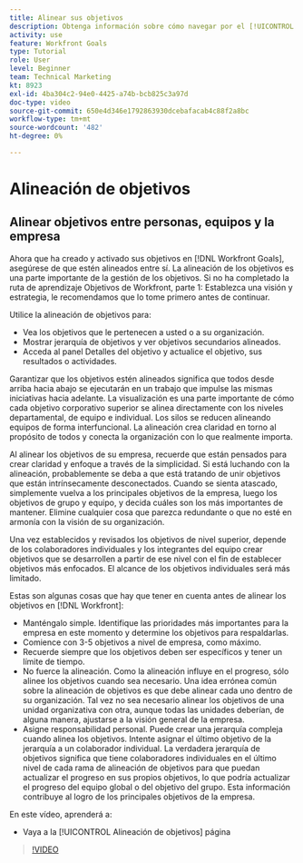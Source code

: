 ```yaml
---
title: Alinear sus objetivos
description: Obtenga información sobre cómo navegar por el [!UICONTROL Alineación de objetivos] en [!DNL Objetivos].
activity: use
feature: Workfront Goals
type: Tutorial
role: User
level: Beginner
team: Technical Marketing
kt: 8923
exl-id: 4ba304c2-94e0-4425-a74b-bcb825c3a97d
doc-type: video
source-git-commit: 650e4d346e1792863930dcebafacab4c88f2a8bc
workflow-type: tm+mt
source-wordcount: '482'
ht-degree: 0%

---
```


# Alineación de objetivos

## Alinear objetivos entre personas, equipos y la empresa

Ahora que ha creado y activado sus objetivos en [!DNL Workfront Goals], asegúrese de que estén alineados entre sí. La alineación de los objetivos es una parte importante de la gestión de los objetivos. Si no ha completado la ruta de aprendizaje Objetivos de Workfront, parte 1: Establezca una visión y estrategia, le recomendamos que lo tome primero antes de continuar.

<!--Insert link to LP 1, above -->

Utilice la alineación de objetivos para:

* Vea los objetivos que le pertenecen a usted o a su organización.
* Mostrar jerarquía de objetivos y ver objetivos secundarios alineados.
* Acceda al panel Detalles del objetivo y actualice el objetivo, sus resultados o actividades.

Garantizar que los objetivos estén alineados significa que todos desde arriba hacia abajo se ejecutarán en un trabajo que impulse las mismas iniciativas hacia adelante. La visualización es una parte importante de cómo cada objetivo corporativo superior se alinea directamente con los niveles departamental, de equipo e individual. Los silos se reducen alineando equipos de forma interfuncional. La alineación crea claridad en torno al propósito de todos y conecta la organización con lo que realmente importa.

Al alinear los objetivos de su empresa, recuerde que están pensados para crear claridad y enfoque a través de la simplicidad. Si está luchando con la alineación, probablemente se deba a que está tratando de unir objetivos que están intrínsecamente desconectados. Cuando se sienta atascado, simplemente vuelva a los principales objetivos de la empresa, luego los objetivos de grupo y equipo, y decida cuáles son los más importantes de mantener. Elimine cualquier cosa que parezca redundante o que no esté en armonía con la visión de su organización.

Una vez establecidos y revisados los objetivos de nivel superior, depende de los colaboradores individuales y los integrantes del equipo crear objetivos que se desarrollen a partir de ese nivel con el fin de establecer objetivos más enfocados. El alcance de los objetivos individuales será más limitado.

<!-- Pro-tips graphic -->

Estas son algunas cosas que hay que tener en cuenta antes de alinear los objetivos en [!DNL Workfront]:

* Manténgalo simple. Identifique las prioridades más importantes para la empresa en este momento y determine los objetivos para respaldarlas.
* Comience con 3-5 objetivos a nivel de empresa, como máximo.
* Recuerde siempre que los objetivos deben ser específicos y tener un límite de tiempo.
* No fuerce la alineación. Como la alineación influye en el progreso, sólo alinee los objetivos cuando sea necesario. Una idea errónea común sobre la alineación de objetivos es que debe alinear cada uno dentro de su organización. Tal vez no sea necesario alinear los objetivos de una unidad organizativa con otra, aunque todas las unidades deberían, de alguna manera, ajustarse a la visión general de la empresa.
* Asigne responsabilidad personal. Puede crear una jerarquía compleja cuando alinea los objetivos. Intente asignar el último objetivo de la jerarquía a un colaborador individual. La verdadera jerarquía de objetivos significa que tiene colaboradores individuales en el último nivel de cada rama de alineación de objetivos para que puedan actualizar el progreso en sus propios objetivos, lo que podría actualizar el progreso del equipo global o del objetivo del grupo. Esta información contribuye al logro de los principales objetivos de la empresa.

En este vídeo, aprenderá a:

* Vaya a la [!UICONTROL Alineación de objetivos] página

>[!VIDEO](https://video.tv.adobe.com/v/335195/?quality=12&learn=on)
